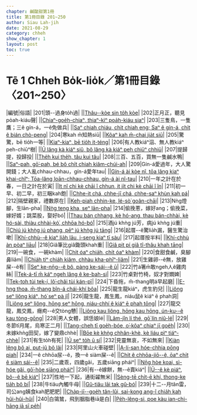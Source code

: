 ```yaml
---
chapter: 鹹酸甜第1冊
title: 第1冊目錄 201~250
author: Siau Lah-jih
date: 2021-08-29
category: chheh
show_chapter: 1
layout: post
toc: true
---
```


# Tē 1 Chheh Bo̍k-lio̍k／第1冊目錄 〈201~250〉

|編號|俗語|
|201|頭--過身to̍h過|
||[Thâu--kòe sin to̍h kòe](04-01.html)|
|202|正月正，聽見po̍ah-kiáu聲|
||[Chiaⁿ-goe̍h-chiaⁿ, thiaⁿ-kìⁿ poa̍h-kiáu siaⁿ](04-02.html)|
|203|三隻鳥，一隻鷹；三ê gín-á，一ê免做兵|
||[Saⁿ chiah chiáu, chi̍t chiah eng; Saⁿ ê gín-á, chi̍t ê bián chò-peng](04-03.html)|
|204|寒kah m̄知熱siū|
||[Kôaⁿ kah m̄-chai jia̍t siū](04-04.html)|
|205|驚驚，bē tio̍h一等|
||[Kiaⁿ-kiaⁿ, bē tio̍h it-téng](04-05.html)|
|206|有人教kiáⁿ泅、無人教kiáⁿ peh-chiūⁿ樹|
||[Ū lâng kà kiáⁿ siû, bô lâng kà kiáⁿ peh chiūⁿ chhiū](04-06.html)|
|207|提歸提，投歸投|
||[The̍h kui the̍h, tâu kui tâu](04-07.html)|
|208|三百、五百，買無一隻鹹水鴨|
||[Saⁿ-pah, gō͘-pah, bé bô chi̍t chiah kiâm-chúi-ah](04-08.html)|
|209|Gín-á愛過年，大人驚開錢；大人亂chhau-chhau，gín-á愛年tau|
||[Gín-á ài kòe nî, tōa lâng kiaⁿ khai-chîⁿ; Tōa-lâng loān-chhau-chhau, gín-á ài nî-tau](04-09.html)|
|210|一年之計在於春，一日之計在於寅|
||[It nî chi kè chāi î chhun, it ji̍t chi kè chāi î în](04-10.html)|
|211|初一早、初二早，初三睏kah飽|
||[Chhe-it chá, chhe-jī chá, chhe-saⁿ khùn kah pá](04-11.html)|
|212|隔壁親家，禮數原在|
||[Keh-piah chhin-ke, lé-sò͘ goân-chāi](04-12.html)|
|213|Nǹg燈腳，生lān-pha|
||[Nǹg teng kha, seⁿ lān-pha](04-13.html)|
|214|偷挽蔥，嫁好ang；偷挽菜，嫁好婿；跳菜股，娶好bó͘|
||[Thau bán chhang, kè hó-ang, thau bán-chhài, kè hó-sài, thiàu chhài-kó͘, chhōa hó-bó͘](04-14.html)|
|215|酒jú khǹg jú芳，病jú khǹg jú重|
||[Chiú jú khǹg jú phang, pēⁿ jú khǹg jú tāng](04-15.html)|
|216|起厝--ê驚lia̍h漏，醫生驚治嗽|
||[Khí-chhù--ê kiaⁿ lia̍h lāu, i-seng kiaⁿ tī sàu](04-16.html)|
|217|起厝按半料|
||[Khí-chhù àn pòaⁿ liāu](04-17.html)|
|218|Giâ筆比giâ鋤頭khah重|
||[Giâ pit pí giâ tî-thâu khah tāng](04-18.html)|
|219|一碗食，一碗khàm|
||[Chi̍t óaⁿ chia̍h, chi̍t óaⁿ khàm](04-19.html)|
|220|食甜食鹹，臭腳鼻liâm|
||[Chia̍h tiⁿ chia̍h kiâm, chhàu kha-phīⁿ-liâm](04-20.html)|
|221|生雞卵--ê無，放雞屎--ê有|
||[Seⁿ ke-nn̄g--ê bô, pàng ke-sái--ê ū](04-21.html)|
|222|竹á箸m̄敢ngeh人ê雞肉絲|
||[Tek-á-tī m̄ káⁿ ngeh lâng ê ke-bah-si](04-22.html)|
|223|竹桌對竹椅，奴才對𡢃婢|
||[Tek-toh tùi tek-í, lô͘-châi tùi kán-pī](04-23.html)|
|224|下昏拖，m̄-thang明á早起磨|
||[E-hng thoa, m̄-thang bîn-á chái-khí bôa](04-24.html)|
|225|龍生龍kiáⁿ，虎生豹兒|
||[Liông seⁿ liông kiáⁿ, hó͘ seⁿ pà jî](04-25.html)|
|226|龍生龍，鳳生鳳，niáu鼠ê kiáⁿ ē phah洞|
||[Liông seⁿ liông, hōng seⁿ hōng, niáu-chhí ê kiáⁿ ē phah tōng](04-26.html)|
|227|龍交龍，鳳交鳳，癮痀--ê交tòng戇|
||[Liông kau liông, hōng kau hōng, ún-ku--ê kau tòng-gōng](04-27.html)|
|228|男人女體，誤恁娘lé|
||[Lâm-jîn lí thé, gō͘ lín niû-lé](04-28.html)|
|229|冬節tī月尾，烏寒正二月|
||[Tang-cheh tī goe̍h-bóe, o͘-kôaⁿ chiaⁿ jī goe̍h](04-29.html)|
|230|未嫁khǹg田契，嫁了變鼎chhè|
||[Bōe kè khǹg chhân-khè, kè liáu pìⁿ tiáⁿ-chhè](04-30.html)|
|231|有生to̍h有死|
||[Ū seⁿ to̍h ū sí](05-01.html)|
|232|見靈無哀，不如無來|
||[Kiàn lêng bô ai, put-jû bô lâi](05-02.html)|
|233|阿里山火車碰壁|
||[A-lí-san hóe-chhia pōng piah](05-03.html)|
|234|一ê chhōa尿--ê，換一ê siàm屎--ê|
||[Chi̍t ê chhōa-jiō--ê, ōaⁿ chi̍t ê siàm sái--ê](05-04.html)|
|235|二歲乖，四歲gâi，五歲siāng pháiⁿ|
||[Nn̄g hòe koai, sì-hóe gâi, gō͘-hòe siāng pháiⁿ](05-05.html)|
|236|有--ê嫁餅，無--ê賣kiáⁿ|
||[Ū--ê kè piáⁿ, bô--ê bē kiáⁿ](05-06.html)|
|237|性地一下起，通街糴無米|
||[Sèng-tē chi̍t-ē khí, thong-ke tia̍h bô bí](05-07.html)|
|238|牛tiâu內觸牛母|
||[Gû-tiâu lāi tak gû-bó](05-08.html)|
|239|十二--月tân雷，司公ang姨食kah肥肥肥|
||[Cha̍p-jī--goe̍h tân-lûi, sai-kong ang-î chia̍h kah hûi-hûi-hûi](05-09.html)|
|240|白鴒鷥，飛到胭脂巷iā是白|
||[Pe̍h-lêng-si, poe kàu ian-chi-hāng iā sī pe̍h](05-10.html)|
